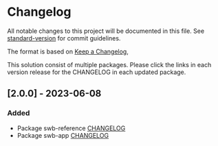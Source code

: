 # Changelog

All notable changes to this project will be documented in this file. See [standard-version](https://github.com/conventional-changelog/standard-version) for commit guidelines.

The format is based on [Keep a Changelog](https://keepachangelog.com/en/1.0.0/),

This solution consist of multiple packages. Please click the links in each version release for the CHANGELOG in each updated package.

## [2.0.0] - 2023-06-08

### Added
- Package swb-reference [CHANGELOG](./solutions/swb-reference/CHANGELOG.md)
- Package swb-app [CHANGELOG](./solutions/swb-app/CHANGELOG.md)
